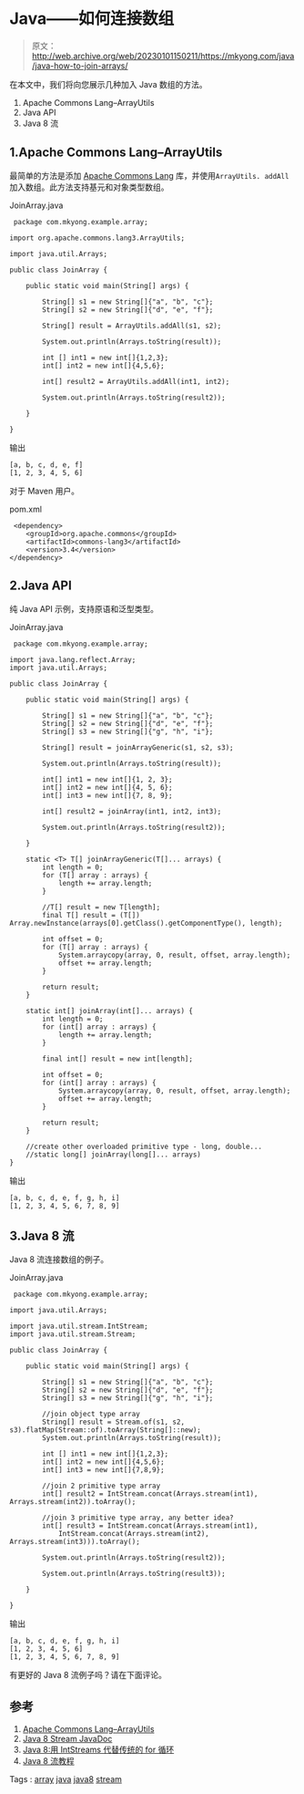 # Java——如何连接数组

> 原文：<http://web.archive.org/web/20230101150211/https://mkyong.com/java/java-how-to-join-arrays/>

在本文中，我们将向您展示几种加入 Java 数组的方法。

1.  Apache Commons Lang–ArrayUtils
2.  Java API
3.  Java 8 流

## 1.Apache Commons Lang–ArrayUtils

最简单的方法是添加 [Apache Commons Lang](http://web.archive.org/web/20210819013002/https://commons.apache.org/proper/commons-lang/javadocs/api-3.1/org/apache/commons/lang3/ArrayUtils.html#addAll%28T%5B%5D,%20T...%29) 库，并使用`ArrayUtils. addAll`加入数组。此方法支持基元和对象类型数组。

JoinArray.java

```
 package com.mkyong.example.array;

import org.apache.commons.lang3.ArrayUtils;

import java.util.Arrays;

public class JoinArray {

    public static void main(String[] args) {

        String[] s1 = new String[]{"a", "b", "c"};
        String[] s2 = new String[]{"d", "e", "f"};

        String[] result = ArrayUtils.addAll(s1, s2);

        System.out.println(Arrays.toString(result));

		int [] int1 = new int[]{1,2,3};
        int[] int2 = new int[]{4,5,6};

        int[] result2 = ArrayUtils.addAll(int1, int2);

        System.out.println(Arrays.toString(result2));

    }

} 
```

输出

```
[a, b, c, d, e, f]
[1, 2, 3, 4, 5, 6]

```

对于 Maven 用户。

pom.xml

```
 <dependency>
    <groupId>org.apache.commons</groupId>
    <artifactId>commons-lang3</artifactId>
    <version>3.4</version>
</dependency> 
```

## 2.Java API

纯 Java API 示例，支持原语和泛型类型。

JoinArray.java

```
 package com.mkyong.example.array;

import java.lang.reflect.Array;
import java.util.Arrays;

public class JoinArray {

    public static void main(String[] args) {

        String[] s1 = new String[]{"a", "b", "c"};
        String[] s2 = new String[]{"d", "e", "f"};
        String[] s3 = new String[]{"g", "h", "i"};

        String[] result = joinArrayGeneric(s1, s2, s3);

        System.out.println(Arrays.toString(result));

        int[] int1 = new int[]{1, 2, 3};
        int[] int2 = new int[]{4, 5, 6};
        int[] int3 = new int[]{7, 8, 9};

        int[] result2 = joinArray(int1, int2, int3);

        System.out.println(Arrays.toString(result2));

    }

    static <T> T[] joinArrayGeneric(T[]... arrays) {
        int length = 0;
        for (T[] array : arrays) {
            length += array.length;
        }

        //T[] result = new T[length];
        final T[] result = (T[]) Array.newInstance(arrays[0].getClass().getComponentType(), length);

        int offset = 0;
        for (T[] array : arrays) {
            System.arraycopy(array, 0, result, offset, array.length);
            offset += array.length;
        }

        return result;
    }

    static int[] joinArray(int[]... arrays) {
        int length = 0;
        for (int[] array : arrays) {
            length += array.length;
        }

        final int[] result = new int[length];

        int offset = 0;
        for (int[] array : arrays) {
            System.arraycopy(array, 0, result, offset, array.length);
            offset += array.length;
        }

        return result;
    }

	//create other overloaded primitive type - long, double...
	//static long[] joinArray(long[]... arrays) 
} 
```

输出

```
[a, b, c, d, e, f, g, h, i]
[1, 2, 3, 4, 5, 6, 7, 8, 9]

```

## 3.Java 8 流

Java 8 流连接数组的例子。

JoinArray.java

```
 package com.mkyong.example.array;

import java.util.Arrays;

import java.util.stream.IntStream;
import java.util.stream.Stream;

public class JoinArray {

    public static void main(String[] args) {

        String[] s1 = new String[]{"a", "b", "c"};
        String[] s2 = new String[]{"d", "e", "f"};
        String[] s3 = new String[]{"g", "h", "i"};

		//join object type array
        String[] result = Stream.of(s1, s2, s3).flatMap(Stream::of).toArray(String[]::new);
        System.out.println(Arrays.toString(result));

        int [] int1 = new int[]{1,2,3};
        int[] int2 = new int[]{4,5,6};
        int[] int3 = new int[]{7,8,9};

		//join 2 primitive type array
        int[] result2 = IntStream.concat(Arrays.stream(int1), Arrays.stream(int2)).toArray();

		//join 3 primitive type array, any better idea?
        int[] result3 = IntStream.concat(Arrays.stream(int1), 
			IntStream.concat(Arrays.stream(int2), Arrays.stream(int3))).toArray();

        System.out.println(Arrays.toString(result2));

        System.out.println(Arrays.toString(result3));

    }

} 
```

输出

```
[a, b, c, d, e, f, g, h, i]
[1, 2, 3, 4, 5, 6]
[1, 2, 3, 4, 5, 6, 7, 8, 9]

```

有更好的 Java 8 流例子吗？请在下面评论。

## 参考

1.  [Apache Commons Lang–ArrayUtils](http://web.archive.org/web/20210819013002/https://commons.apache.org/proper/commons-lang/javadocs/api-3.1/org/apache/commons/lang3/ArrayUtils.html#addAll%28T%5B%5D,%20T...%29)
2.  [Java 8 Stream JavaDoc](http://web.archive.org/web/20210819013002/https://docs.oracle.com/javase/8/docs/api/java/util/stream/package-summary.html)
3.  [Java 8:用 IntStreams 代替传统的 for 循环](http://web.archive.org/web/20210819013002/http://www.deadcoderising.com/2015-05-19-java-8-replace-traditional-for-loops-with-intstreams/)
4.  [Java 8 流教程](http://web.archive.org/web/20210819013002/http://winterbe.com/posts/2014/07/31/java8-stream-tutorial-examples/)

Tags : [array](http://web.archive.org/web/20210819013002/https://mkyong.com/tag/array/) [java](http://web.archive.org/web/20210819013002/https://mkyong.com/tag/java/) [java8](http://web.archive.org/web/20210819013002/https://mkyong.com/tag/java8/) [stream](http://web.archive.org/web/20210819013002/https://mkyong.com/tag/stream/)<input type="hidden" id="mkyong-current-postId" value="13947">